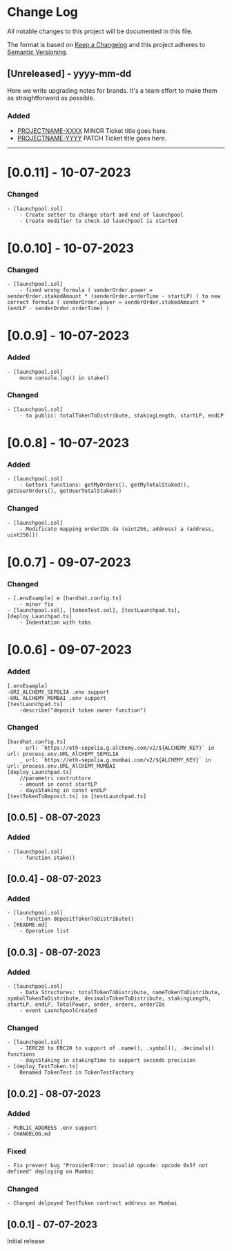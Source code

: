 
# Change Log
All notable changes to this project will be documented in this file.
 
The format is based on [Keep a Changelog](http://keepachangelog.com/)
and this project adheres to [Semantic Versioning](http://semver.org/).
 
## [Unreleased] - yyyy-mm-dd
 
Here we write upgrading notes for brands. It's a team effort to make them as
straightforward as possible.
 
### Added
- [PROJECTNAME-XXXX](http://tickets.projectname.com/browse/PROJECTNAME-XXXX)
  MINOR Ticket title goes here.
- [PROJECTNAME-YYYY](http://tickets.projectname.com/browse/PROJECTNAME-YYYY)
  PATCH Ticket title goes here.

---------------------------------------------------------------------------------------------------------
# [0.0.11] - 10-07-2023
### Changed
	- [launchpool.sol]
		- Create setter to change start and end of launchpool
		- Create modifier to check id launchpool is started
# [0.0.10] - 10-07-2023
### Changed
	- [launchpool.sol]
		- fixed wrong formula ( senderOrder.power = senderOrder.stakedAmount * (senderOrder.orderTime - startLP) ) to new correct formula ( senderOrder.power = senderOrder.stakedAmount * (endLP - senderOrder.orderTime) )
# [0.0.9] - 10-07-2023
### Added
	- [launchpool.sol]
		more console.log() in stake()
### Changed
	- [launchpool.sol]
		- to public: totalTokenToDistribute, stakingLength, startLP, endLP

# [0.0.8] - 10-07-2023
### Added
	- [launchpool.sol]
		- Getters functions: getMyOrders(), getMyTotalStaked(), getUserOrders(), getUserTotalStaked()
### Changed
	- [launchpool.sol]
		- Modificato mapping orderIDs da (uint256, address) a (address, uint256[])

# [0.0.7] - 09-07-2023
### Changed
	- [.envExample] e [hardhat.config.ts]
		- minor fix
	- [launchpool.sol], [tokenTest.sol], [testLaunchpad.ts], [deploy_Launchpad.ts]
		- Indentation with tabs

# [0.0.6] - 09-07-2023
### Added
	[.envExample]
	-URI_ALCHEMY_SEPOLIA .env support
	-URL_ALCHEMY_MUMBAI .env support
	[testLaunchpad.ts]
		-describe("deposit token owner function")
	
### Changed
	[hardhat.config.ts]
		- url: `https://eth-sepolia.g.alchemy.com/v2/${ALCHEMY_KEY}` in url: process.env.URL_AlCHEMY_SEPOLIA
		_ url: `https://eth-sepolia.g.mumbai.com/v2/${ALCHEMY_KEY}` in url: process.env.URL_AlCHEMY_MUMBAI
	[deploy_Launchpad.ts]
		//parametri costruttore
		- amount in const startLP
		- daysStaking in const endLP
	[testTokenToDeposit.ts] in [testLaunchpad.ts]


## [0.0.5] - 08-07-2023
### Added
	- [launchpool.sol] 
		- function stake()

## [0.0.4] - 08-07-2023 
### Added
	- [launchpool.sol] 
		- function depositTokenToDistribute()
	- [README.md]
		- Operation list

## [0.0.3] - 08-07-2023 
### Added
	- [launchpool.sol] 
		- Data Structures: totalTokenToDistribute, nameTokenToDistribute, symbolTokenToDistribute, decimalsTokenToDistribute, stakingLength, startLP, endLP, TotalPower, order, orders, orderIDs
		- event LaunchpoolCreated

### Changed
	- [launchpool.sol] 
		- IERC20 to ERC20 to support of .name(), .symbol(), .decimals() functions
		- daysStaking in stakingTime to support seconds precision
	- [deploy_TestToken.ts]
		Renamed TokenTest in TokenTestFactory

## [0.0.2] - 08-07-2023 
### Added
	- PUBLIC_ADDRESS .env support
	- CHANGELOG.md
### Fixed
	- Fix prevent bug "ProviderError: invalid opcode: opcode 0x5f not defined" deploying on Mumbai
### Changed
	- Changed delpoyed TestToken contract address on Mumbai

## [0.0.1] - 07-07-2023 
Initial release